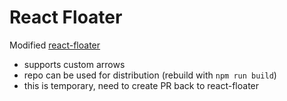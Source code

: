React Floater
===

Modified [react-floater](https://github.com/gilbarbara/react-floater)
- supports custom arrows
- repo can be used for distribution (rebuild with `npm run build`)
- this is temporary, need to create PR back to react-floater
